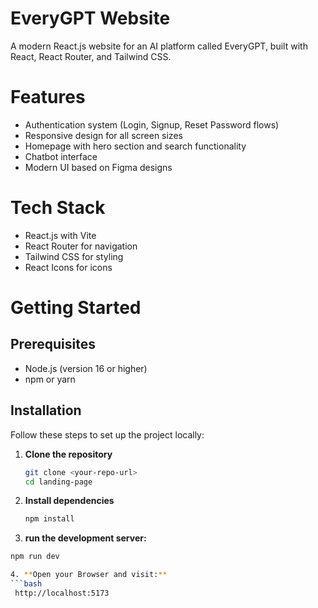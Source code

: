 # EveryGPT Website
A modern React.js website for an AI platform called EveryGPT, built with React, React Router, and Tailwind CSS.

# Features
- Authentication system (Login, Signup, Reset Password flows)
- Responsive design for all screen sizes
- Homepage with hero section and search functionality
- Chatbot interface
- Modern UI based on Figma designs

# Tech Stack
- React.js with Vite
- React Router for navigation
- Tailwind CSS for styling
- React Icons for icons
# Getting Started
## Prerequisites
- Node.js (version 16 or higher)
- npm or yarn

## Installation

Follow these steps to set up the project locally:

1. **Clone the repository**  
   ```bash
   git clone <your-repo-url>
   cd landing-page
2. **Install dependencies**
   ```bash
   npm install
3. **run the development server:** 
  ```bash
  npm run dev

4. **Open your Browser and visit:**
  ```bash
   http://localhost:5173
